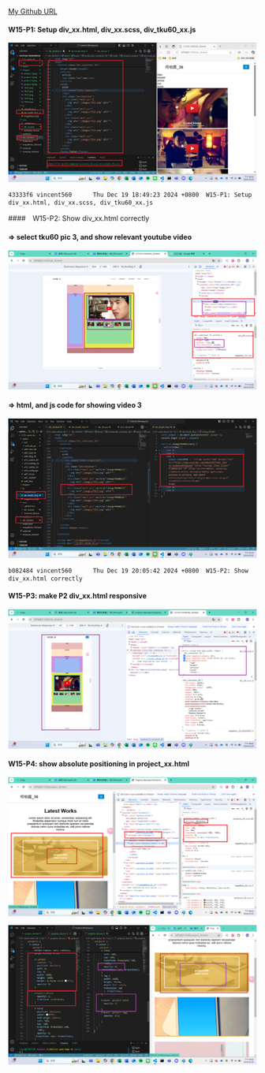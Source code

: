 [My Github URL](https://github.com/vincent560/1131-sweb-demo-36.git)

#### W15-P1: Setup div_xx.html, div_xx.scss, div_tku60_xx.js

![](./w15-p1.png)

```
43333f6 vincent560      Thu Dec 19 18:49:23 2024 +0800  W15-P1: Setup div_xx.html, div_xx.scss, div_tku60_xx.js
```
####　W15-P2: Show div_xx.html correctly
 
#### => select tku60 pic 3, and show relevant youtube video
 
![](w15-p2-1.png)
 
#### => html, and js code for showing video 3
 
![](w15-p2-2.png)

```
b082484 vincent560      Thu Dec 19 20:05:42 2024 +0800  W15-P2: Show div_xx.html correctly
```

#### W15-P3: make P2 div_xx.html responsive
 
![](w15-p3.png)
 

#### W15-P4: show absolute positioning in project_xx.html
 
![](w15-p4-1.png)
 
![](w15-p4-2.png)
 